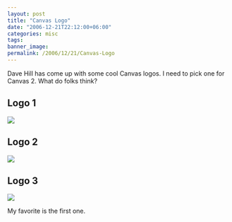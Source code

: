 ```yaml
---
layout: post
title: "Canvas Logo"
date: "2006-12-21T22:12:00+06:00"
categories: misc 
tags: 
banner_image: 
permalink: /2006/12/21/Canvas-Logo
---
```


Dave Hill has come up with some cool Canvas logos. I need to pick one for Canvas 2. What do folks think?

<h2>Logo 1</h2>

<img src="http://ray.camdenfamily.com/images/canvas2.jpg">

<h2>Logo 2</h2>

<img src="http://ray.camdenfamily.com/images/canvas3.jpg">

<h2>Logo 3</h2>

<img src="http://ray.camdenfamily.com/images/canvas4.jpg">

My favorite is the first one.